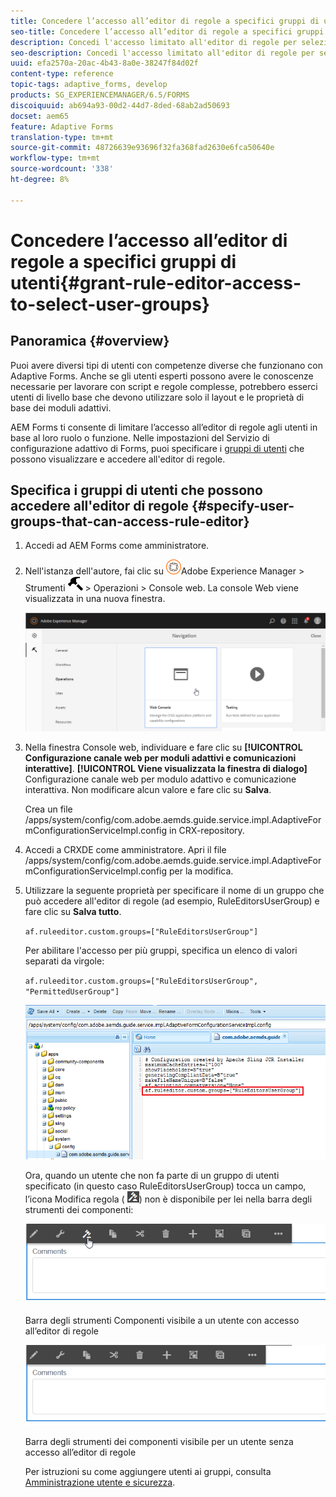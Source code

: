 ```yaml
---
title: Concedere l’accesso all’editor di regole a specifici gruppi di utenti
seo-title: Concedere l’accesso all’editor di regole a specifici gruppi di utenti
description: Concedi l'accesso limitato all'editor di regole per selezionare i gruppi di utenti.
seo-description: Concedi l'accesso limitato all'editor di regole per selezionare i gruppi di utenti.
uuid: efa2570a-20ac-4b43-8a0e-38247f84d02f
content-type: reference
topic-tags: adaptive_forms, develop
products: SG_EXPERIENCEMANAGER/6.5/FORMS
discoiquuid: ab694a93-00d2-44d7-8ded-68ab2ad50693
docset: aem65
feature: Adaptive Forms
translation-type: tm+mt
source-git-commit: 48726639e93696f32fa368fad2630e6fca50640e
workflow-type: tm+mt
source-wordcount: '338'
ht-degree: 8%

---
```



# Concedere l’accesso all’editor di regole a specifici gruppi di utenti{#grant-rule-editor-access-to-select-user-groups}

## Panoramica {#overview}

Puoi avere diversi tipi di utenti con competenze diverse che funzionano con Adaptive Forms. Anche se gli utenti esperti possono avere le conoscenze necessarie per lavorare con script e regole complesse, potrebbero esserci utenti di livello base che devono utilizzare solo il layout e le proprietà di base dei moduli adattivi.

AEM Forms ti consente di limitare l’accesso all’editor di regole agli utenti in base al loro ruolo o funzione. Nelle impostazioni del Servizio di configurazione adattivo di Forms, puoi specificare i [gruppi di utenti](/help/sites-administering/security.md) che possono visualizzare e accedere all&#39;editor di regole.

## Specifica i gruppi di utenti che possono accedere all&#39;editor di regole {#specify-user-groups-that-can-access-rule-editor}

1. Accedi ad AEM Forms come amministratore.
1. Nell&#39;istanza dell&#39;autore, fai clic su ![adobeexperiencemanager](assets/adobeexperiencemanager.png)Adobe Experience Manager > Strumenti ![martello](assets/hammer.png) > Operazioni > Console web. La console Web viene visualizzata in una nuova finestra.

   ![1-2](assets/1-2.png)

1. Nella finestra Console web, individuare e fare clic su **[!UICONTROL Configurazione canale web per moduli adattivi e comunicazioni interattive]**. **[!UICONTROL Viene visualizzata la finestra di dialogo]** Configurazione canale web per modulo adattivo e comunicazione interattiva. Non modificare alcun valore e fare clic su **Salva**.

   Crea un file /apps/system/config/com.adobe.aemds.guide.service.impl.AdaptiveFormConfigurationServiceImpl.config in CRX-repository.

1. Accedi a CRXDE come amministratore. Apri il file /apps/system/config/com.adobe.aemds.guide.service.impl.AdaptiveFormConfigurationServiceImpl.config per la modifica.
1. Utilizzare la seguente proprietà per specificare il nome di un gruppo che può accedere all&#39;editor di regole (ad esempio, RuleEditorsUserGroup) e fare clic su **Salva tutto**.

   `af.ruleeditor.custom.groups=["RuleEditorsUserGroup"]`

   Per abilitare l&#39;accesso per più gruppi, specifica un elenco di valori separati da virgole:

   `af.ruleeditor.custom.groups=["RuleEditorsUserGroup", "PermittedUserGroup"]`

   ![Crea utente](assets/create_user_new.png)

   Ora, quando un utente che non fa parte di un gruppo di utenti specificato (in questo caso RuleEditorsUserGroup) tocca un campo, l’icona Modifica regola ( ![edit-rules1](assets/edit-rules1.png)) non è disponibile per lei nella barra degli strumenti dei componenti:

   ![componentstoolbarwith](assets/componentstoolbarwithre.png)

   Barra degli strumenti Componenti visibile a un utente con accesso all’editor di regole

   ![componentstoolbarwithoutre](assets/componentstoolbarwithoutre.png)

   Barra degli strumenti dei componenti visibile per un utente senza accesso all’editor di regole

   Per istruzioni su come aggiungere utenti ai gruppi, consulta [Amministrazione utente e sicurezza](/help/sites-administering/security.md).

